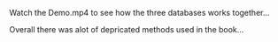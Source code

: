 Watch the Demo.mp4 to see how the three databases works together...

Overall there was alot of depricated methods used in the book... 